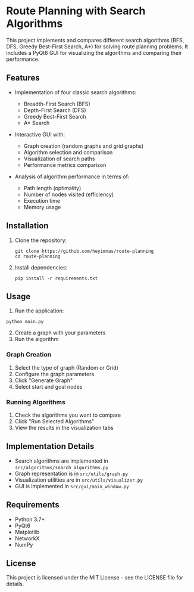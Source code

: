 # Route Planning with Search Algorithms

This project implements and compares different search algorithms (BFS, DFS, Greedy Best-First Search, A*) for solving route planning problems. It includes a PyQt6 GUI for visualizing the algorithms and comparing their performance.

## Features

- Implementation of four classic search algorithms:
  - Breadth-First Search (BFS)
  - Depth-First Search (DFS)
  - Greedy Best-First Search
  - A* Search

- Interactive GUI with:
  - Graph creation (random graphs and grid graphs)
  - Algorithm selection and comparison
  - Visualization of search paths
  - Performance metrics comparison

- Analysis of algorithm performance in terms of:
  - Path length (optimality)
  - Number of nodes visited (efficiency)
  - Execution time
  - Memory usage

## Installation

1. Clone the repository:
   ```
   git clone https://github.com/heyimnas/route-planning
   cd route-planning
   ```

2. Install dependencies:
   ```
   pip install -r requirements.txt
   ```

## Usage

1. Run the application:
```
python main.py
```
2. Create a graph with your parameters
3. Run the algorithm


### Graph Creation

1. Select the type of graph (Random or Grid)
2. Configure the graph parameters
3. Click "Generate Graph"
4. Select start and goal nodes

### Running Algorithms

1. Check the algorithms you want to compare
2. Click "Run Selected Algorithms"
3. View the results in the visualization tabs

## Implementation Details

- Search algorithms are implemented in `src/algorithms/search_algorithms.py`
- Graph representation is in `src/utils/graph.py`
- Visualization utilities are in `src/utils/visualizer.py`
- GUI is implemented in `src/gui/main_window.py`

## Requirements

- Python 3.7+
- PyQt6
- Matplotlib
- NetworkX
- NumPy

## License

This project is licensed under the MIT License - see the LICENSE file for details. 
